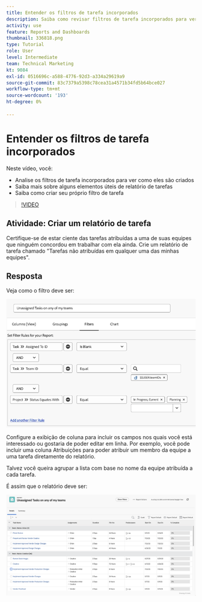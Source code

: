 ```yaml
---
title: Entender os filtros de tarefa incorporados
description: Saiba como revisar filtros de tarefa incorporados para ver como eles são criados e criar seu próprio filtro de tarefa no [!DNL  Workfront].
activity: use
feature: Reports and Dashboards
thumbnail: 336818.png
type: Tutorial
role: User
level: Intermediate
team: Technical Marketing
kt: 9084
exl-id: 0516696c-a588-4776-92d3-a334a29619a9
source-git-commit: 83c7379a5398c78cea31a4571b34fd5b64bce027
workflow-type: tm+mt
source-wordcount: '193'
ht-degree: 0%

---
```


# Entender os filtros de tarefa incorporados

Neste vídeo, você:

* Analise os filtros de tarefa incorporados para ver como eles são criados
* Saiba mais sobre alguns elementos úteis de relatório de tarefas
* Saiba como criar seu próprio filtro de tarefa

>[!VIDEO](https://video.tv.adobe.com/v/336818/?quality=12)

## Atividade: Criar um relatório de tarefa

Certifique-se de estar ciente das tarefas atribuídas a uma de suas equipes que ninguém concordou em trabalhar com ela ainda. Crie um relatório de tarefa chamado &quot;Tarefas não atribuídas em qualquer uma das minhas equipes&quot;.

## Resposta

Veja como o filtro deve ser:

![Uma imagem da tela para criar um filtro de tarefa](assets/opening-built-in-task-filters-1.png)

Configure a exibição de coluna para incluir os campos nos quais você está interessado ou gostaria de poder editar em linha. Por exemplo, você pode incluir uma coluna Atribuições para poder atribuir um membro da equipe a uma tarefa diretamente do relatório.

Talvez você queira agrupar a lista com base no nome da equipe atribuída a cada tarefa.

É assim que o relatório deve ser:

![Uma imagem de um relatório de tarefa](assets/opening-built-in-task-filters-2.png)
